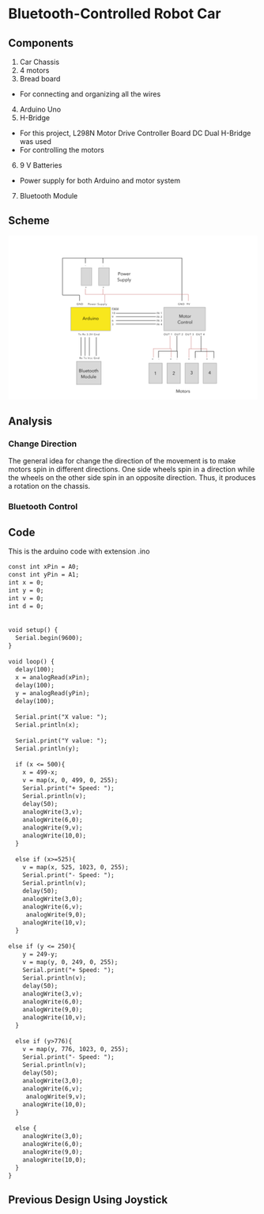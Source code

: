 # Bluetooth-Controlled Robot Car

## Components
1. Car Chassis
2. 4 motors
3. Bread board
  * For connecting and organizing all the wires
4. Arduino Uno
5. H-Bridge
  * For this project, L298N Motor Drive Controller Board DC Dual
H-Bridge was used
  * For controlling the motors
6. 9 V Batteries
  * Power supply for both Arduino and motor system
7. Bluetooth Module

## Scheme
![optional caption text](scheme/bluetooth.jpg)

## Analysis
### Change Direction
The general idea for change the direction of the movement is to make motors spin in different directions. One side wheels spin in a direction while the wheels on the other side spin in an opposite direction. Thus, it produces a rotation on the chassis.

### Bluetooth Control


## Code
This is the arduino code with extension .ino
```
const int xPin = A0;
const int yPin = A1;
int x = 0;
int y = 0;
int v = 0;
int d = 0;


void setup() {
  Serial.begin(9600);
}

void loop() {
  delay(100);
  x = analogRead(xPin);
  delay(100);
  y = analogRead(yPin);
  delay(100);

  Serial.print("X value: ");
  Serial.println(x);

  Serial.print("Y value: ");
  Serial.println(y);

  if (x <= 500){
    x = 499-x;
    v = map(x, 0, 499, 0, 255);
    Serial.print("+ Speed: ");
    Serial.println(v);
    delay(50);
    analogWrite(3,v);
    analogWrite(6,0);
    analogWrite(9,v);
    analogWrite(10,0);
  }

  else if (x>=525){
    v = map(x, 525, 1023, 0, 255);
    Serial.print("- Speed: ");
    Serial.println(v);
    delay(50);
    analogWrite(3,0);
    analogWrite(6,v);
     analogWrite(9,0);
    analogWrite(10,v);
  }

else if (y <= 250){
    y = 249-y;
    v = map(y, 0, 249, 0, 255);
    Serial.print("+ Speed: ");
    Serial.println(v);
    delay(50);
    analogWrite(3,v);
    analogWrite(6,0);
    analogWrite(9,0);
    analogWrite(10,v);
  }

  else if (y>776){
    v = map(y, 776, 1023, 0, 255);
    Serial.print("- Speed: ");
    Serial.println(v);
    delay(50);
    analogWrite(3,0);
    analogWrite(6,v);
     analogWrite(9,v);
    analogWrite(10,0);
  }

  else {
    analogWrite(3,0);
    analogWrite(6,0);      
    analogWrite(9,0);
    analogWrite(10,0);       
  }
}
```

## Previous Design Using Joystick
